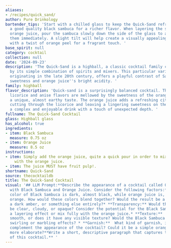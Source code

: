 ```yaml
---
aliases:
- /recipes/quick_sand/
author: Pure Drinkology
bartender_tips: 'Start with a chilled glass to keep the Quick-Sand refreshing. Use
  a good quality black sambuca for a richer flavor. When layering the sambuca and
  orange juice, pour the sambuca slowly down the side of the glass to avoid mixing
  them immediately. A slight tilt will help create a visually appealing gradient.  Garnish
  with a twist of orange peel for a fragrant touch. '
base_spirit: null
category: cocktail
collection: null
date: '2024-09-23'
description: 'The Quick-Sand is a highball, a classic cocktail family characterized
  by its simple combination of spirits and mixers. This particular variation, likely
  originating in the late 20th century, offers a playful contrast of Sambuca''s anise-driven
  sweetness and orange juice''s bright acidity. '
family: highball
flavor_description: 'Quick-sand is a surprisingly balanced cocktail. The black sambuca''s
  licorice and anise flavors are mellowed by the sweetness of the orange juice, creating
  a unique, almost earthy taste. The orange juice adds a refreshing citrusy brightness,
  cutting through the licorice and leaving a lingering sweetness on the palate. It''s
  a complex and enjoyable drink with a touch of unexpected depth. '
fullname: The Quick-Sand Cocktail
glass: Highball glass
has_alcohol: true
ingredients:
- item: Black Sambuca
  measure: 0.75 oz
- item: Orange Juice
  measure: 8.5 oz
instructions:
- item: Simply add the orange juice, quite a quick pour in order to mix the sambucca
    with the orange juice.
- item: The juice MUST have fruit pulp!.
shortname: Quick-Sand
source: thecocktaildb
title: The Quick-Sand Cocktail
visual: '## LLM Prompt:**Describe the appearance of a cocktail called Quick-sand made
  with Black Sambuca and Orange Juice. Consider the following factors:*** **Color:**  The
  color of Black Sambuca is dark, almost black, while orange juice is, of course,
  orange. How would these colors blend together? Would the result be a cloudy orange,
  a dark amber, or something else entirely?* **Transparency:** Would the cocktail
  be clear, cloudy, or opaque? Consider the potential for the Black Sambuca to create
  a layering effect or mix fully with the orange juice.* **Texture:**  Is the cocktail
  smooth, or does it have any visible texture? Would the Black Sambuca create any
  swirling or marbling effects? * **Garnish:**  What kind of garnish, if any, would
  complement the appearance of the cocktail? Could it be a simple orange peel or something
  more elaborate?**Write a short, descriptive paragraph that captures the visual essence
  of this cocktail.** '
---
```



